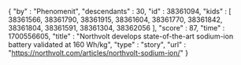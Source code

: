 {
  "by" : "Phenomenit",
  "descendants" : 30,
  "id" : 38361094,
  "kids" : [ 38361566, 38361790, 38361915, 38361604, 38361770, 38361842, 38361804, 38361591, 38361304, 38362056 ],
  "score" : 87,
  "time" : 1700556605,
  "title" : "Northvolt develops state-of-the-art sodium-ion battery validated at 160 Wh/kg",
  "type" : "story",
  "url" : "https://northvolt.com/articles/northvolt-sodium-ion/"
}
